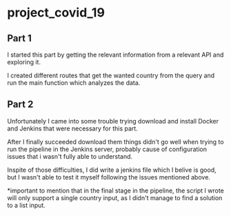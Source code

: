# project_covid_19

## Part 1
I started this part by getting the relevant information from a relevant API and exploring it.

I created different routes that get the wanted country from the query and run the main function which analyzes the data.

## Part 2
Unfortunately I came into some trouble trying download and install Docker and Jenkins that were necessary for this part.

After I finally succeeded download them things didn't go well when trying to run the pipeline in the Jenkins server, probably cause of configuration issues that i wasn't fully able to understand.

Inspite of those difficulties, I did write a jenkins file which I belive is good, but I wasn't able to test it myself following the issues mentioned above.

*important to mention that in the final stage in the pipeline, the script I wrote will only support a single country input, as I didn't manage to find a solution to a list input.


